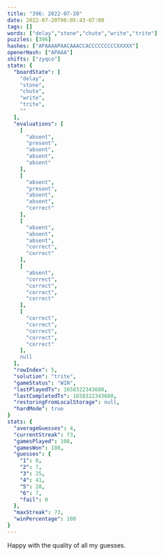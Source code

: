 ```yaml
---
title: "396: 2022-07-20"
date: 2022-07-20T06:05:43-07:00
tags: []
words: ["delay","stone","chute","write","trite"]
puzzles: [396]
hashes: ["APAAAAPAACAAACCACCCCCCCCCXXXXX"]
openerHash: ["APAAA"]
shifts: ["zyqco"]
state: {
  "boardState": [
    "delay",
    "stone",
    "chute",
    "write",
    "trite",
    ""
  ],
  "evaluations": [
    [
      "absent",
      "present",
      "absent",
      "absent",
      "absent"
    ],
    [
      "absent",
      "present",
      "absent",
      "absent",
      "correct"
    ],
    [
      "absent",
      "absent",
      "absent",
      "correct",
      "correct"
    ],
    [
      "absent",
      "correct",
      "correct",
      "correct",
      "correct"
    ],
    [
      "correct",
      "correct",
      "correct",
      "correct",
      "correct"
    ],
    null
  ],
  "rowIndex": 5,
  "solution": "trite",
  "gameStatus": "WIN",
  "lastPlayedTs": 1658322343680,
  "lastCompletedTs": 1658322343680,
  "restoringFromLocalStorage": null,
  "hardMode": true
}
stats: {
  "averageGuesses": 4,
  "currentStreak": 73,
  "gamesPlayed": 108,
  "gamesWon": 108,
  "guesses": {
    "1": 0,
    "2": 7,
    "3": 25,
    "4": 41,
    "5": 28,
    "6": 7,
    "fail": 0
  },
  "maxStreak": 73,
  "winPercentage": 100
}
---
```


<!-- more -->
Happy with the quality of all my guesses. 
